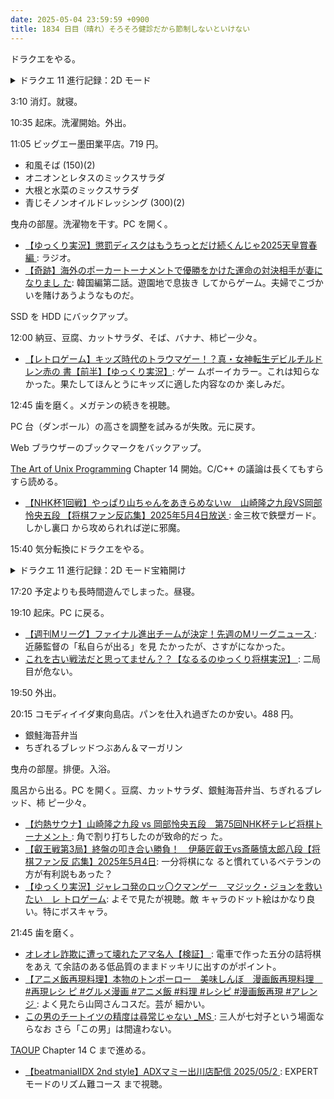 ```yaml
---
date: 2025-05-04 23:59:59 +0900
title: 1834 日目（晴れ）そろそろ健診だから節制しないといけない
---
```


ドラクエをやる。

<details><summary>ドラクエ 11 進行記録：2D モード</summary>
<p>トヘロスが使えるようになり、冒険の書の世界の左側の宝箱を開けに行く。</p>

<p>本編に戻って人魚イベントを進める。この一連のシナリオが好きなので 2D ではどうなるか。
クラーゴン退治で大砲を借りる場面が記憶にない。空砲うんぬんの面白い台詞を一度見ていたら忘れるわけはない。</p>

<p>マーメイドハープを入手したら海底王国へ。これは 2D のほうが移動しやすそうだ。
もらえるものをもらったら地図の案内に従って西の大陸へ移動。</p>

<p>メダル学園。敷地内はこちらも広くて歩き回りにくい。旅のおもいで機能アリ。
レパートリーの末尾に 3D モードでは観られないものがある。</p>

<p>渓谷ダンジョン（ダンジョンと言って差し支えない）は構造が全然異なる。
スカルライダーの骨とタマゴの機械を使い分けて宝箱を開けに行く。</p>

<p>プチャラオ村のイベントもこなす。村が狭くてほんとうに助かる。
そして異世界ダンジョン前半の構造は 2D の特性を逆用していて面白い。3D では不可能。
今までの 2D ドラクエにこのだまし絵のような構造はなかった。
あと、ギガひとくいばこスプライトは元絵を単純に拡大しただけで手抜きかと思われるかもしれないが、単純拡大なのは 3D でも同じだ。</p>

<p>まほうのカギを入手。各地の扉を開けに行く。時間が遅くなったので途中で終わる。</p>
</details>

3:10 消灯。就寝。

10:35 起床。洗濯開始。外出。

11:05 ビッグエー墨田業平店。719 円。

* 和風そば (150)(2)
* オニオンとレタスのミックスサラダ
* 大根と水菜のミックスサラダ
* 青じそノンオイルドレッシング (300)(2)

曳舟の部屋。洗濯物を干す。PC を開く。

* [【ゆっくり実況】懲罰ディスクはもうちっとだけ続くんじゃ2025天皇賞春編
  ](https://www.youtube.com/watch?v=fEZACH7ARdU): ラジオ。
* [【奇跡】海外のポーカートーナメントで優勝をかけた運命の対決相手が妻になりまし
  た](https://www.youtube.com/watch?v=KfMTCnK6Bvo): 韓国編第二話。遊園地で息抜き
  してからゲーム。夫婦でこづかいを賭けあうようなものだ。

SSD を HDD にバックアップ。

12:00 納豆、豆腐、カットサラダ、そば、バナナ、柿ピー少々。

* [【レトロゲーム】キッズ時代のトラウマゲー！？真・女神転生デビルチルドレン赤の
  書【前半】【ゆっくり実況】](https://www.youtube.com/watch?v=fFp-D154loo): ゲー
  ムボーイカラー。これは知らなかった。果たしてほんとうにキッズに適した内容なのか
  楽しみだ。

12:45 歯を磨く。メガテンの続きを視聴。

PC 台（ダンボール）の高さを調整を試みるが失敗。元に戻す。

Web ブラウザーのブックマークをバックアップ。

[The Art of Unix Programming][TAOUP] Chapter 14 開始。C/C++ の議論は長くてもすら
すら読める。

* [【NHK杯1回戦】やっぱり山ちゃんをあきらめないｗ　山崎隆之九段VS岡部怜央五段
  【将棋ファン反応集】2025年5月4日放送
  ](https://www.youtube.com/watch?v=J_GeXpaGK4E): 金三枚で鉄壁ガード。しかし裏口
  から攻められれば逆に邪魔。

15:40 気分転換にドラクエをやる。

<details><summary>ドラクエ 11 進行記録：2D モード宝箱開け</summary>
<p>冒険の書の世界の右半分の宝箱を開ける。トヘロス必須。ほとんどが種、木の実、草であるという印象。</p>

<p>世界地図側の空き地とかにある扉で隔たれてた宝箱を開ける。パープルオーブも入手。
メダル学園で制服ゲッツ。一周で入手可能な三着全部がおつかいの報酬だと思っていたからうれしい誤算。
これで念願の制服 0/+1/+2/+3 コンプリート。</p>

<p>クレイモランにルーラで移動できるようにしておく。夜は女王に話を聞くところからになる。</p>
</details>

17:20 予定よりも長時間遊んでしまった。昼寝。

19:10 起床。PC に戻る。

* [【週刊Mリーグ】ファイナル進出チームが決定！先週のMリーグニュース
  ](https://www.youtube.com/watch?v=zk7IaMHVWaY): 近藤監督の「私自らが出る」を見
  たかったが、さすがになかった。
* [これを古い戦法だと思ってません？？【なるるのゆっくり将棋実況】
  ](https://www.youtube.com/watch?v=odgCmj9VhCE): 二局目が危ない。

19:50 外出。

20:15 コモディイイダ東向島店。パンを仕入れ過ぎたのか安い。488 円。

* 銀鮭海苔弁当
* ちぎれるブレッドつぶあん＆マーガリン

曳舟の部屋。排便。入浴。

風呂から出る。PC を開く。豆腐、カットサラダ、銀鮭海苔弁当、ちぎれるブレッド、柿
ピー少々。

* [【灼熱サウナ】山崎隆之九段 vs 岡部怜央五段　第75回NHK杯テレビ将棋トーナメント
  ](https://www.youtube.com/watch?v=42jGu1iECKs): 角で割り打ちしたのが致命的だっ
  た。
* [【叡王戦第3局】終盤の叩き合い勝負！　伊藤匠叡王vs斎藤慎太郎八段【将棋ファン反
  応集】2025年5月4日](https://www.youtube.com/watch?v=s41oux5q4-Q): 一分将棋にな
  ると慣れているベテランの方が有利説もあった？
* [【ゆっくり実況】ジャレコ発のロッ〇クマンゲー　マジック・ジョンを救いたい　レ
  トロゲーム](https://www.youtube.com/watch?v=oK19W8gN0Sc): よそで見たが視聴。敵
  キャラのドット絵はかなり良い。特にボスキャラ。

21:45 歯を磨く。

* [オレオレ詐欺に遭って壊れたアマ名人【検証】
  ](https://www.youtube.com/watch?v=WDbX9-oDoc4): 電車で作った五分の詰将棋をあえ
  て余詰のある低品質のままドッキリに出すのがポイント。
* [【アニメ飯再現料理】本物のトンポーロー　美味しんぼ　漫画飯再現料理　#再現レシ
  ピ #グルメ漫画 #アニメ飯 #料理 #レシピ #漫画飯再現 #アレンジ
  ](https://www.youtube.com/shorts/V84ITYN-O14): よく見たら山岡さんコスだ。芸が
  細かい。
* [この男のチートイツの精度は尋常じゃない _MS
  ](https://www.youtube.com/watch?v=H0yCgzK_ooc): 三人が七対子という場面ならなお
  さら「この男」は間違わない。

[TAOUP] Chapter 14 C まで進める。

* [【beatmaniaIIDX 2nd style】ADXマミー出川店配信 2025/05/2
  ](https://www.youtube.com/watch?v=o7pP4g_OgDM): EXPERT モードのリズム難コース
  まで視聴。

[TAOUP]: <http://www.catb.org/esr/writings/taoup/html>
